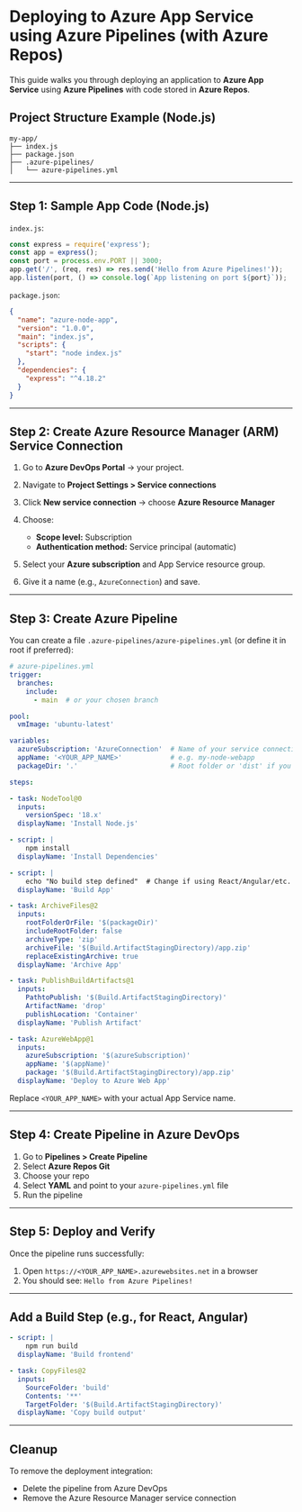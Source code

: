 # Deploying to Azure App Service using Azure Pipelines (with Azure Repos)

This guide walks you through deploying an application to **Azure App Service** using **Azure Pipelines** with code stored in **Azure Repos**.


## Project Structure Example (Node.js)

```plaintext
my-app/
├── index.js
├── package.json
├── .azure-pipelines/
│   └── azure-pipelines.yml
````

---

## Step 1: Sample App Code (Node.js)

`index.js`:

```js
const express = require('express');
const app = express();
const port = process.env.PORT || 3000;
app.get('/', (req, res) => res.send('Hello from Azure Pipelines!'));
app.listen(port, () => console.log(`App listening on port ${port}`));
```

`package.json`:

```json
{
  "name": "azure-node-app",
  "version": "1.0.0",
  "main": "index.js",
  "scripts": {
    "start": "node index.js"
  },
  "dependencies": {
    "express": "^4.18.2"
  }
}
```

---

## Step 2: Create Azure Resource Manager (ARM) Service Connection

1. Go to **Azure DevOps Portal** → your project.
2. Navigate to **Project Settings > Service connections**
3. Click **New service connection** → choose **Azure Resource Manager**
4. Choose:

   * **Scope level:** Subscription
   * **Authentication method:** Service principal (automatic)
5. Select your **Azure subscription** and App Service resource group.
6. Give it a name (e.g., `AzureConnection`) and save.

---

## Step 3: Create Azure Pipeline

You can create a file `.azure-pipelines/azure-pipelines.yml` (or define it in root if preferred):

```yaml
# azure-pipelines.yml
trigger:
  branches:
    include:
      - main  # or your chosen branch

pool:
  vmImage: 'ubuntu-latest'

variables:
  azureSubscription: 'AzureConnection'  # Name of your service connection
  appName: '<YOUR_APP_NAME>'            # e.g. my-node-webapp
  packageDir: '.'                       # Root folder or 'dist' if you have a build step

steps:

- task: NodeTool@0
  inputs:
    versionSpec: '18.x'
  displayName: 'Install Node.js'

- script: |
    npm install
  displayName: 'Install Dependencies'

- script: |
    echo "No build step defined"  # Change if using React/Angular/etc.
  displayName: 'Build App'

- task: ArchiveFiles@2
  inputs:
    rootFolderOrFile: '$(packageDir)'
    includeRootFolder: false
    archiveType: 'zip'
    archiveFile: '$(Build.ArtifactStagingDirectory)/app.zip'
    replaceExistingArchive: true
  displayName: 'Archive App'

- task: PublishBuildArtifacts@1
  inputs:
    PathtoPublish: '$(Build.ArtifactStagingDirectory)'
    ArtifactName: 'drop'
    publishLocation: 'Container'
  displayName: 'Publish Artifact'

- task: AzureWebApp@1
  inputs:
    azureSubscription: '$(azureSubscription)'
    appName: '$(appName)'
    package: '$(Build.ArtifactStagingDirectory)/app.zip'
  displayName: 'Deploy to Azure Web App'
```

Replace `<YOUR_APP_NAME>` with your actual App Service name.

---

## Step 4: Create Pipeline in Azure DevOps

1. Go to **Pipelines > Create Pipeline**
2. Select **Azure Repos Git**
3. Choose your repo
4. Select **YAML** and point to your `azure-pipelines.yml` file
5. Run the pipeline

---

## Step 5: Deploy and Verify

Once the pipeline runs successfully:

1. Open `https://<YOUR_APP_NAME>.azurewebsites.net` in a browser
2. You should see: `Hello from Azure Pipelines!`

---

## Add a Build Step (e.g., for React, Angular)

```yaml
- script: |
    npm run build
  displayName: 'Build frontend'

- task: CopyFiles@2
  inputs:
    SourceFolder: 'build'
    Contents: '**'
    TargetFolder: '$(Build.ArtifactStagingDirectory)'
  displayName: 'Copy build output'
```

---

## Cleanup

To remove the deployment integration:

* Delete the pipeline from Azure DevOps
* Remove the Azure Resource Manager service connection

```
